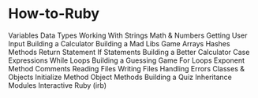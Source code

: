 # How-to-Ruby

<!-- Basic Practice for Ruby -->
Variables
Data Types
Working With Strings
Math & Numbers
Getting User Input
Building a Calculator
Building a Mad Libs Game
Arrays
Hashes
Methods
Return Statement
If Statements
Building a Better Calculator
Case Expressions
While Loops
Building a Guessing Game
For Loops
Exponent Method
Comments
Reading Files
Writing Files
Handling Errors
Classes & Objects
Initialize Method
Object Methods
Building a Quiz
Inheritance
Modules
Interactive Ruby (irb)
